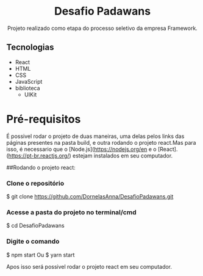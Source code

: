 <h1 align="center">Desafio Padawans</h1>

<p align="center">Projeto realizado como etapa do processo seletivo da empresa Framework. </p>

## Tecnologias

* React
* HTML
* CSS
* JavaScript
* biblioteca
  * UIKit


# Pré-requisitos
  
  É possivel rodar o projeto de duas maneiras, uma delas pelos links das páginas presentes na pasta build,
e outra rodando o projeto react.Mas para isso, é necessario que o [Node.js](https://nodejs.org/en e o [React].(https://pt-br.reactjs.org/)
estejam instalados em seu computador. 

##Rodando o projeto react:

### Clone o repositório
$ git clone <https://github.com/DornelasAnna/DesafioPadawans.git>

### Acesse a pasta do projeto no terminal/cmd
$ cd DesafioPadawans

### Digite o comando 
$ npm start
  Ou
$ yarn start



Apos isso será possivel rodar o projeto react em seu computador.
